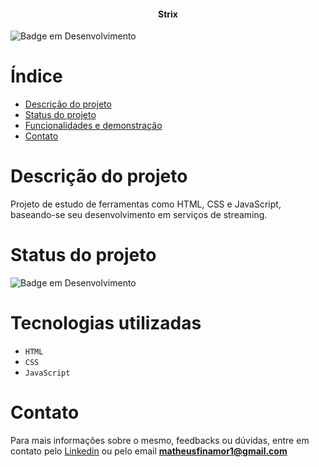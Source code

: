 <h4 align="center"> 
    Strix
</h4>

![Badge em Desenvolvimento](http://img.shields.io/static/v1?label=STATUS&message=EM%20DESENVOLVIMENTO&color=GREEN&style=for-the-badge)

# Índice 
* [Descrição do projeto](#descrição-do-projeto)
* [Status do projeto](#status-do-projeto)
* [Funcionalidades e demonstração](#funcionalidades-e-demonstração)
* [Contato](#contato)

# Descrição do projeto
Projeto de estudo de ferramentas como HTML, CSS e JavaScript, baseando-se seu desenvolvimento em serviços de streaming.

# Status do projeto
![Badge em Desenvolvimento](http://img.shields.io/static/v1?label=STATUS&message=EM%20DESENVOLVIMENTO&color=GREEN&style=for-the-badge)

# Tecnologias utilizadas
- `HTML`
- `CSS`
- `JavaScript`

# Contato
Para mais informações sobre o mesmo, feedbacks ou dúvidas, entre em contato pelo [Linkedin](https://www.linkedin.com/in/matheus-finamor/) ou pelo email **matheusfinamor1@gmail.com**
